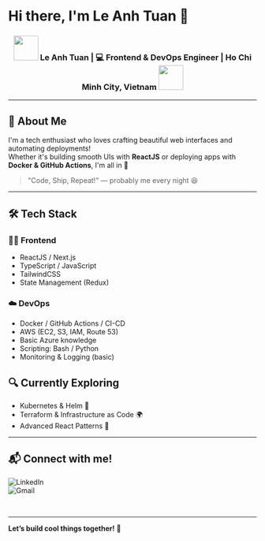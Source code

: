 <!---
tuanla7402/tuanla7402 is a ✨ special ✨ repository because its `README.md` (this file) appears on your GitHub profile.
You can click the Preview link to take a look at your changes.
--->

# Hi there, I'm Le Anh Tuan 👋

<div align="center">
  <h3>
    <img src="https://thuvienmeme.com/wp-content/uploads/2024/08/meo-dien-cuong-go-ban-phim-laptop.gif" width="50" />
    Le Anh Tuan | 💻 Frontend & DevOps Engineer | Ho Chi Minh City, Vietnam
    <img src="https://thuvienmeme.com/wp-content/uploads/2024/08/meo-dien-cuong-go-ban-phim-laptop.gif" width="50" />
  </h3>
</div>

---

## 🚀 About Me

I'm a tech enthusiast who loves crafting beautiful web interfaces and automating deployments!  
Whether it's building smooth UIs with **ReactJS** or deploying apps with **Docker & GitHub Actions**, I'm all in 💪  

> "Code, Ship, Repeat!" — probably me every night 😆  

---

## 🛠️ Tech Stack

### 🧑‍💻 Frontend
- ReactJS / Next.js
- TypeScript / JavaScript
- TailwindCSS
- State Management (Redux)

### ☁️ DevOps
- Docker / GitHub Actions / CI-CD
- AWS (EC2, S3, IAM, Route 53)
- Basic Azure knowledge
- Scripting: Bash / Python
- Monitoring & Logging (basic)

## 🔍 Currently Exploring

- Kubernetes & Helm 🚢  
- Terraform & Infrastructure as Code 🌍  
- Advanced React Patterns 🧩  

---

## 📬 Connect with me!

[<img align="left" alt="LinkedIn" src="https://img.shields.io/badge/LinkedIn-0A66C2?style=for-the-badge&logo=linkedin&logoColor=white" />][linkedin]  
[<img align="left" alt="Gmail" src="https://img.shields.io/badge/Gmail-EA4335?style=for-the-badge&logo=gmail&logoColor=white" />][gmail]  

<br /><br />

---

**Let’s build cool things together!** 🌈  

[github]: https://github.com/tuanla7402  
[linkedin]: https://www.linkedin.com/in/l%C3%AA-anh-tu%E1%BA%A5n-3a2b3a283/  
[gmail]: mrtuan7402@gmail.com
